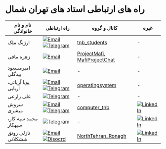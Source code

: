 # راه های ارتباطی استاد های تهران شمال
| نام و نام خانوادگی | راه ارتباطی | کانال و گروه | غیره |  
| --------- | ----- | ----------- | ----------- |
| ارژنگ ملک | [![Email](https://s25.picofile.com/file/8451822684/7115264_new_logo_gmail_icon.png)](mailto:tnbstudents@gmail.com) [![Telegram](https://s24.picofile.com/file/8451822676/4375108_logo_telegram_icon_1_.png)](https://t.me/arzhangmalek) | [tnb_students](https://t.me/tnb_students) | - |
| زهره مافی | [![Email](https://s25.picofile.com/file/8451822684/7115264_new_logo_gmail_icon.png)](mailto:mafizohreh@yahoo.com) | [ProjectMafi](https://t.me/ProjectMafi ),   [MafiProjectChat](https://t.me/MafiProjectChat) | - |  
| امیرمسعود بیدگلی | [![Email](https://s25.picofile.com/file/8451822684/7115264_new_logo_gmail_icon.png)](mailto:DRAMBIDGOLI@gmail.com) | - | - |  
| پویا آریائی، آریایی | [![Email](https://s25.picofile.com/file/8451822684/7115264_new_logo_gmail_icon.png)](mailto:pooya.aryayi@yahoo.com)  [![Telegram](https://s24.picofile.com/file/8451822676/4375108_logo_telegram_icon_1_.png)](https://t.me/pouya8968) | [operatingsystem](https://t.me/operatingsystem1400tehranshomal) | - |
| علی زارعی | [![Telegram](https://s24.picofile.com/file/8451822676/4375108_logo_telegram_icon_1_.png)](https://t.me/Msa110288) | - | - |
| سروش مبشری | [![Email](https://s25.picofile.com/file/8451822684/7115264_new_logo_gmail_icon.png)](mailto:soroush.mobasheri@gmail.com)  [![Telegram](https://s24.picofile.com/file/8451822676/4375108_logo_telegram_icon_1_.png)](https://t.me/SoroushMobasheri) | [computer_tnb](https://t.me/computer_tnb) | [![LinkedIn](https://s24.picofile.com/file/8451822692/5296501_linkedin_network_linkedin_logo_icon.png)](https://www.linkedin.com/in/mobasheri/) |
| محمد سپه کار، سپهکار | [![Telegram](https://s24.picofile.com/file/8451822676/4375108_logo_telegram_icon_1_.png)](https://t.me/Sepahkar) | - | [![LinkedIn](https://s24.picofile.com/file/8451822692/5296501_linkedin_network_linkedin_logo_icon.png)](https://www.linkedin.com/in/mohammad-sepahkar-b83579b2/) |
| نازلی رونق ششکلانی | [![Email](https://s25.picofile.com/file/8451822684/7115264_new_logo_gmail_icon.png)](mailto:Nazli.ronagh@yahoo.com) [![Disocrd](https://s24.picofile.com/file/8451830026/8197841_discord_social_network_communication_interaction_message_icon.png)](https://discord.com/users/923163422261117008) | [NorthTehran_Ronagh](https://t.me/NorthTehran_Ronagh) | [![LinkedIn](https://s24.picofile.com/file/8451822692/5296501_linkedin_network_linkedin_logo_icon.png)](https://www.linkedin.com/in/nazli-ronagh-sheshkelani-617294108/) |









<!-- | FirstName  | LastName | ![Email](https://s25.picofile.com/file/8451822684/7115264_new_logo_gmail_icon.png)  id | PhoneNumber | Telegram Ch | description |   -->

